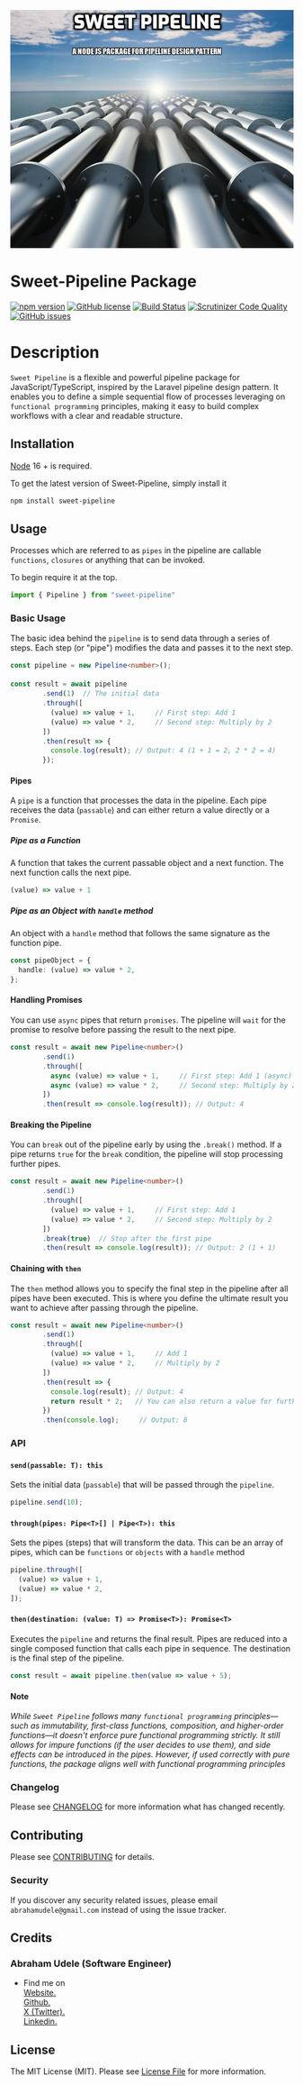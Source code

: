 <p><img src="/images/pipeline.jpg" alt="Sweet Pipeline Preview"></p>

# Sweet-Pipeline Package

[![npm version](https://badge.fury.io/js/sweet-pipeline.svg)](https://badge.fury.io/js/sweet-pipeline)
[![GitHub license](https://img.shields.io/github/license/bytesfield/sweet-pipeline)](https://github.com/bytesfield/sweet-pipeline/blob/main/LICENSE.md)
[![Build Status](https://travis-ci.com/bytesfield/sweet-pipeline.svg?branch=main)](https://travis-ci.com/bytesfield/sweet-pipeline)
[![Scrutinizer Code Quality](https://scrutinizer-ci.com/g/bytesfield/sweet-pipeline/badges/quality-score.png?b=main)](https://scrutinizer-ci.com/g/bytesfield/sweet-pipeline/?branch=main)
[![GitHub issues](https://img.shields.io/github/issues/bytesfield/sweet-pipeline)](https://github.com/bytesfield/sweet-pipeline/issues)
<br />

# Description

`Sweet Pipeline` is a flexible and powerful pipeline package for JavaScript/TypeScript, inspired by the Laravel pipeline design pattern. It enables you to define a simple sequential flow of processes leveraging on `functional programming` principles, making it easy to build complex workflows with a clear and readable structure.

## Installation

[Node](https://nodejs.org/en/) 16 + is required.

To get the latest version of Sweet-Pipeline, simply install it

```bash
npm install sweet-pipeline
```

## Usage

Processes which are referred to as `pipes` in the pipeline are callable `functions`, `closures` or anything that can be invoked.

To begin require it at the top.

```typescript
import { Pipeline } from "sweet-pipeline"
```

### Basic Usage

The basic idea behind the `pipeline` is to send data through a series of steps. Each step (or "pipe") modifies the data and passes it to the next step.

```typescript
const pipeline = new Pipeline<number>();

const result = await pipeline
        .send(1)  // The initial data
        .through([
          (value) => value + 1,     // First step: Add 1
          (value) => value * 2,     // Second step: Multiply by 2
        ])
        .then(result => {
          console.log(result); // Output: 4 (1 + 1 = 2, 2 * 2 = 4)
        });
```

#### Pipes

A `pipe` is a function that processes the data in the pipeline. Each pipe receives the data (`passable`) and can either return a value directly or a `Promise`.

##### Pipe as a Function
A function that takes the current passable object and a next function. The next function calls the next pipe.

```typescript
(value) => value + 1
```

##### Pipe as an Object with `handle` method
An object with a `handle` method that follows the same signature as the function pipe.

```typescript
const pipeObject = {
  handle: (value) => value * 2,
};
```

#### Handling Promises

You can use `async` pipes that return `promises`. The pipeline will `wait` for the promise to resolve before passing the result to the next pipe.

```typescript
const result = await new Pipeline<number>()
        .send(1)
        .through([
          async (value) => value + 1,     // First step: Add 1 (async)
          async (value) => value * 2,     // Second step: Multiply by 2 (async)
        ])
        .then(result => console.log(result)); // Output: 4
```

#### Breaking the Pipeline

You can `break` out of the pipeline early by using the `.break()` method. If a pipe returns `true` for the `break` condition, the pipeline will stop processing further pipes.

```typescript
const result = await new Pipeline<number>()
        .send(1)
        .through([
          (value) => value + 1,     // First step: Add 1
          (value) => value * 2,     // Second step: Multiply by 2
        ])
        .break(true)  // Stop after the first pipe
        .then(result => console.log(result)); // Output: 2 (1 + 1)
```

#### Chaining with `then`

The `then` method allows you to specify the final step in the pipeline after all pipes have been executed. This is where you define the ultimate result you want to achieve after passing through the pipeline.


```typescript
const result = await new Pipeline<number>()
        .send(1)
        .through([
          (value) => value + 1,     // Add 1
          (value) => value * 2,     // Multiply by 2
        ])
        .then(result => {
          console.log(result); // Output: 4
          return result * 2;   // You can also return a value for further chaining
        })
        .then(console.log);     // Output: 8
```

### API
#### `send(passable: T): this`
Sets the initial data (`passable`) that will be passed through the `pipeline`.

```typescript
pipeline.send(10);
```

#### `through(pipes: Pipe<T>[] | Pipe<T>): this`
Sets the pipes (steps) that will transform the data. This can be an array of pipes, which can be `functions` or `objects` with a `handle` method

```typescript
pipeline.through([
  (value) => value + 1,
  (value) => value * 2,
]);

```

#### `then(destination: (value: T) => Promise<T>): Promise<T>`
Executes the `pipeline` and returns the final result. Pipes are reduced into a single composed function that calls each pipe in sequence. The destination is the final step of the pipeline.

```typescript
const result = await pipeline.then(value => value + 5);
```

#### Note
_While `Sweet Pipeline` follows many `functional programming` principles—such as immutability, first-class functions, composition, and higher-order functions—it doesn't enforce pure functional programming strictly. It still allows for impure functions (if the user decides to use them), and side effects can be introduced in the pipes. However, if used correctly with pure functions, the package aligns well with functional programming principles_

### Changelog

Please see [CHANGELOG](CHANGELOG.md) for more information what has changed recently.

## Contributing

Please see [CONTRIBUTING](CONTRIBUTING.md) for details.

### Security

If you discover any security related issues, please email `abrahamudele@gmail.com` instead of using the issue tracker.

## Credits

  ### Abraham Udele (Software Engineer) <br/>
  - Find me on <br/>
  <a href="https://www.abrahamudele.com">Website.</a> <br/>
  <a href="https://github.com/bytesfield/">Github.</a> <br/>
  <a href="https://x.com/mr_udele/">X (Twitter).</a> <br/>
  <a href="https://www.linkedin.com/in/abrahamudele/">Linkedin.</a>

## License

The MIT License (MIT). Please see [License File](LICENSE.md) for more information.
